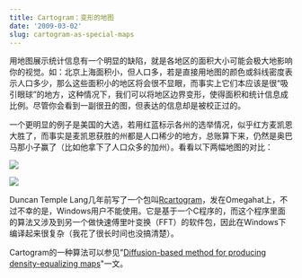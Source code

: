 ```yaml
---
title: Cartogram：变形的地图
date: '2009-03-02'
slug: cartogram-as-special-maps
---
```


用地图展示统计信息有一个明显的缺陷，就是各地区的面积大小可能会极大地影响你的视觉。如：北京上海面积小，但人口多，若是直接用地图的颜色或斜线密度表示人口多少，那么这些面积小的地区将会很不显眼，而事实上它们本应该是很“吸引眼球”的地方，这种情况下，我们可以将地区边界变形，使得面积和统计信息成比例。尽管你会看到一副很丑的图，但表达的信息却是被校正过的。

一个更明显的例子是美国的大选，若用红蓝标示各州的选举情况，似乎红方麦凯恩大胜了，而事实是麦凯恩获胜的州都是人口稀少的地方，总账算下来，仍然是奥巴马那小子赢了（比如他拿下了人口众多的加州）。看看以下两幅地图的对比：


[![](http://www-personal.umich.edu/~mejn/election/2008/statemapredbluer512.png)](http://www-personal.umich.edu/~mejn/election/2008/statemapredbluer1024.png)




[![](http://www-personal.umich.edu/~mejn/election/2008/statepopredblue512.png)](http://www-personal.umich.edu/~mejn/election/2008/statepopredblue1024.png)



Duncan Temple Lang几年前写了一个包叫[Rcartogram](http://www.omegahat.org/Rcartogram/)，发在Omegahat上，不过不幸的是，Windows用户不能使用。它是基于一个C程序的，而这个程序里面的算法又涉及到另一个做快速傅里叶变换（FFT）的软件包，因此在Windows下编译起来很复杂（我花了很长时间也没搞清楚）。

Cartogram的一种算法可以参见"[Diffusion-based method for producing density-equalizing maps](http://www.pnas.org/content/101/20/7499.abstract)"一文。
